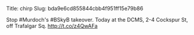 Title: chirp
Slug: bda9e6cd855844cbb4f951ff15e79b86

Stop #Murdoch's #BSkyB takeover. Today at the DCMS, 2-4 Cockspur St, off Trafalgar Sq. <a href="http://t.co/z4QwAFa">http://t.co/z4QwAFa</a>
